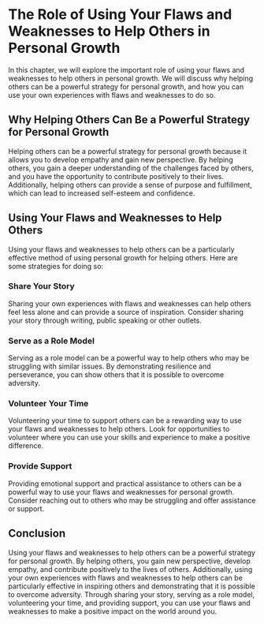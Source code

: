 The Role of Using Your Flaws and Weaknesses to Help Others in Personal Growth
========================================================================================================================================

In this chapter, we will explore the important role of using your flaws and weaknesses to help others in personal growth. We will discuss why helping others can be a powerful strategy for personal growth, and how you can use your own experiences with flaws and weaknesses to do so.

Why Helping Others Can Be a Powerful Strategy for Personal Growth
-----------------------------------------------------------------

Helping others can be a powerful strategy for personal growth because it allows you to develop empathy and gain new perspective. By helping others, you gain a deeper understanding of the challenges faced by others, and you have the opportunity to contribute positively to their lives. Additionally, helping others can provide a sense of purpose and fulfillment, which can lead to increased self-esteem and confidence.

Using Your Flaws and Weaknesses to Help Others
----------------------------------------------

Using your flaws and weaknesses to help others can be a particularly effective method of using personal growth for helping others. Here are some strategies for doing so:

### Share Your Story

Sharing your own experiences with flaws and weaknesses can help others feel less alone and can provide a source of inspiration. Consider sharing your story through writing, public speaking or other outlets.

### Serve as a Role Model

Serving as a role model can be a powerful way to help others who may be struggling with similar issues. By demonstrating resilience and perseverance, you can show others that it is possible to overcome adversity.

### Volunteer Your Time

Volunteering your time to support others can be a rewarding way to use your flaws and weaknesses to help others. Look for opportunities to volunteer where you can use your skills and experience to make a positive difference.

### Provide Support

Providing emotional support and practical assistance to others can be a powerful way to use your flaws and weaknesses for personal growth. Consider reaching out to others who may be struggling and offer assistance or support.

Conclusion
----------

Using your flaws and weaknesses to help others can be a powerful strategy for personal growth. By helping others, you gain new perspective, develop empathy, and contribute positively to the lives of others. Additionally, using your own experiences with flaws and weaknesses to help others can be particularly effective in inspiring others and demonstrating that it is possible to overcome adversity. Through sharing your story, serving as a role model, volunteering your time, and providing support, you can use your flaws and weaknesses to make a positive impact on the world around you.
